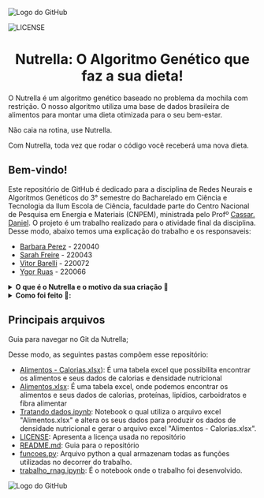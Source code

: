 ![Logo do GitHub](https://github.com/Sarah-Freire/Trabalho-RNAG/raw/main/A2.png)

![LICENSE](https://img.shields.io/badge/LICENSE-GNU%20General%20Public%20License%20v3.0-red)

<h1 align="center"> Nutrella: O Algoritmo Genético que faz a sua dieta! </h1>

O Nutrella é um algoritmo genético baseado no problema da mochila com restrição. O nosso algoritmo utiliza uma base de dados brasileira de alimentos para montar uma dieta otimizada para o seu bem-estar.

Não caia na rotina, use Nutrella.

Com Nutrella, toda vez que rodar o código você receberá uma nova dieta.

## Bem-vindo!

Este repositório de GitHub é dedicado para a disciplina de Redes Neurais e Algoritmos Genéticos do 3° semestre do Bacharelado em Ciência e Tecnologia da Ilum Escola de Ciência, faculdade parte do Centro Nacional de Pesquisa em Energia e Materiais (CNPEM), ministrada pelo Profº [Cassar. Daniel](https://github.com/drcassar). O projeto é um trabalho realizado para o atividade final da disciplina. Desse modo, abaixo temos uma explicação do trabalho e os responsaveis: 

 - [Barbara Perez](https://github.com/barbaraperez) - 220040
 - [Sarah Freire](https://github.com/Sarah-Freire) - 220043
 - [Vitor Barelli](https://github.com/Leprechas) - 220072
 - [Ygor Ruas](https://github.com/YgorRuas) - 220066

<details>
    
__<summary>O que é o Nutrella e o motivo da sua criação :orange:</summary>__
    
<p align="justify"> Nutrella é o nome dado a este código, o qual procura uma dieta razoável para o usuário. Desse modo, usando Algoritmos Genéticos para gerar a dieta e, para que seja possível, tem-se um dataframe contendo uma lista de vários alimentos comuns na alimentação brasileira. Pensando nisso, o diferencial em relação aos demais concorrentes é que aqui, toda vez que após interagir com o código uma dieta nova será retornada, de moto a evitar alimentações repetitivas, mantendo a qualidade nas escolhas, estas que são dadas pelos melhores indivíduos (alimentos) encontrados na busca usado pelo algoritmo.  

Além disso, sua criação se deu pelo objetivo de cientificamente poder proporcionar uma dieta com alimentos acessíveis para a população, dado o objetivo de cada usuário.
</p>
</details>

<details>

__<summary>Como foi feito 🥗:</summary>__
    
<p align="justify">Adão. </p>
</details>

## Principais arquivos

<p align="justify"> Guia para navegar no Git da Nutrella; </p>

Desse modo, as seguintes pastas compõem esse repositório:
- [Alimentos - Calorias.xlsx](https://github.com/Sarah-Freire/Trabalho-RNAG/blob/main/Alimentos%20-%20Calorias.xlsx)): É uma tabela excel que possibilita encontrar os alimentos e seus dados de calorias e densidade nutricional
- [Alimentos.xlsx](https://github.com/Sarah-Freire/Trabalho-RNAG/blob/main/Alimentos.xlsx): É uma tabela excel, onde podemos encontrar os alimentos e seus dados de calorias, proteínas, lipídios, carboidratos e fibra alimentar
- [Tratando dados.ipynb](https://github.com/YgorRuas/Redes_Neuro_Anais/blob/main/.gitignore): Notebook o qual utiliza o arquivo excel "Alimentos.xlsx" e altera os seus dados para produzir os dados de densidade nutricional e gerar o arquivo excel "Alimentos - Calorias.xlsx".
- [LICENSE](https://github.com/YgorRuas/Redes_Neuro_Anais/blob/main/LICENSE): Apresenta a licença usada no repositório
- [README.md](https://github.com/YgorRuas/Redes_Neuro_Anais/blob/main/README.md): Guia para o repositório
- [funcoes.py](https://github.com/YgorRuas/Redes_Neuro_Anais/blob/main/experimento_template.ipynb): Arquivo python a qual armazenam todas as funções utilizadas no decorrer do trabalho.
- [trabalho_rnag.ipynb](https://github.com/YgorRuas/Redes_Neuro_Anais/blob/main/experimento_template.ipynb): É o notebook onde o trabalho foi desenvolvido.


![Logo do GitHub](https://github.com/Sarah-Freire/Trabalho-RNAG/raw/main/A1.png)
